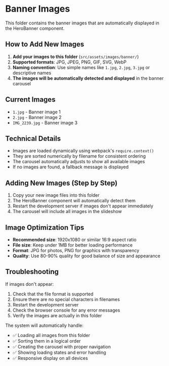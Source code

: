 # Banner Images

This folder contains the banner images that are automatically displayed in the HeroBanner component.

## How to Add New Images

1. **Add your images to this folder** (`src/assets/images/banner/`)
2. **Supported formats**: JPG, JPEG, PNG, GIF, SVG, WebP
3. **Naming convention**: Use simple names like `1.jpg`, `2.jpg`, `3.jpg` or descriptive names
4. **The images will be automatically detected and displayed** in the banner carousel

## Current Images

- `1.jpg` - Banner image 1
- `2.jpg` - Banner image 2  
- `IMG_2239.jpg` - Banner image 3

## Technical Details

- Images are loaded dynamically using webpack's `require.context()`
- They are sorted numerically by filename for consistent ordering
- The carousel automatically adjusts to show all available images
- If no images are found, a fallback message is displayed

## Adding New Images (Step by Step)

1. Copy your new image files into this folder
2. The HeroBanner component will automatically detect them
3. Restart the development server if images don't appear immediately
4. The carousel will include all images in the slideshow

## Image Optimization Tips

- **Recommended size**: 1920x1080 or similar 16:9 aspect ratio
- **File size**: Keep under 1MB for better loading performance
- **Format**: JPG for photos, PNG for graphics with transparency
- **Quality**: Use 80-90% quality for good balance of size and appearance

## Troubleshooting

If images don't appear:

1. Check that the file format is supported
2. Ensure there are no special characters in filenames
3. Restart the development server
4. Check the browser console for any error messages
5. Verify the images are actually in this folder

The system will automatically handle:
- ✅ Loading all images from this folder
- ✅ Sorting them in a logical order
- ✅ Creating the carousel with proper navigation
- ✅ Showing loading states and error handling
- ✅ Responsive display on all devices
